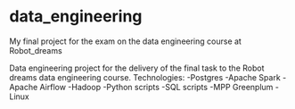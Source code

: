 # data_engineering
My final project for the exam on the data engineering course at Robot_dreams

Data engineering project for the delivery of the final task to the Robot dreams data engineering course.
Technologies:
  -Postgres
  -Apache Spark
  -Apache Airflow
  -Hadoop
  -Python scripts
  -SQL scripts
  -MPP Greenplum
  -Linux
  
  
